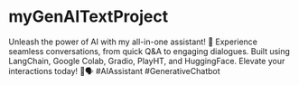 # myGenAITextProject
Unleash the power of AI with my all-in-one assistant! 🚀 Experience seamless conversations, from quick Q&amp;A to engaging dialogues. Built using LangChain, Google Colab, Gradio, PlayHT, and HuggingFace. Elevate your interactions today! 🤖🗣️ #AIAssistant #GenerativeChatbot
